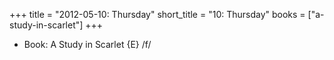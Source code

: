 +++
title = "2012-05-10: Thursday"
short_title = "10: Thursday"
books = ["a-study-in-scarlet"]
+++


* Book: A Study in Scarlet {E} /f/
